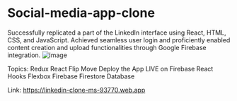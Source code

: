 # Social-media-app-clone
Successfully replicated a part of the LinkedIn interface using React, HTML, CSS, and JavaScript. Achieved seamless user login and proficiently enabled content creation and upload functionalities through Google Firebase integration. ![image](https://github.com/Msam1997/Social-media-app-clone/assets/82466235/b586de76-e2f4-4fb4-983a-987ffd264607)


Topics:
Redux
React Flip Move
Deploy the App LIVE on Firebase
React Hooks
Flexbox
Firebase Firestore Database

Link: https://linkedin-clone-ms-93770.web.app
